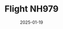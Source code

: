 ---
layout: photo-detail
title: "Flight NH979"
date: 2025-01-19
collection: photos
header:
  teaser: "https://kw-aviation.oss-cn-beijing.aliyuncs.com/25.1.19.NH979.JPG"
shooting_date: 2025-01-19
flight_number: "NH979"
airline: "All Nippon"
origin_destination: "KIX-PEK"
registration_number: "JA-217A"
aircraft_type: "Airbus A320"
livery: "-"
---